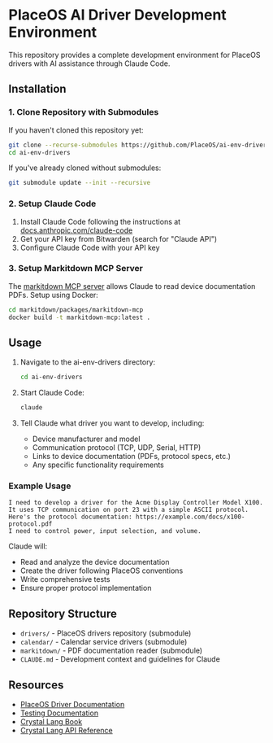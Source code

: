 # PlaceOS AI Driver Development Environment

This repository provides a complete development environment for PlaceOS drivers with AI assistance through Claude Code.

## Installation

### 1. Clone Repository with Submodules

If you haven't cloned this repository yet:
```bash
git clone --recurse-submodules https://github.com/PlaceOS/ai-env-drivers.git
cd ai-env-drivers
```

If you've already cloned without submodules:
```bash
git submodule update --init --recursive
```

### 2. Setup Claude Code

1. Install Claude Code following the instructions at [docs.anthropic.com/claude-code](https://docs.anthropic.com/en/docs/claude-code/overview)
2. Get your API key from Bitwarden (search for "Claude API")
3. Configure Claude Code with your API key

### 3. Setup Markitdown MCP Server

The [markitdown MCP server](https://github.com/microsoft/markitdown) allows Claude to read device documentation PDFs. Setup using Docker:

```bash
cd markitdown/packages/markitdown-mcp
docker build -t markitdown-mcp:latest .
```

## Usage

1. Navigate to the ai-env-drivers directory:
   ```bash
   cd ai-env-drivers
   ```

2. Start Claude Code:
   ```bash
   claude
   ```

3. Tell Claude what driver you want to develop, including:
   - Device manufacturer and model
   - Communication protocol (TCP, UDP, Serial, HTTP)
   - Links to device documentation (PDFs, protocol specs, etc.)
   - Any specific functionality requirements

### Example Usage

```
I need to develop a driver for the Acme Display Controller Model X100. 
It uses TCP communication on port 23 with a simple ASCII protocol.
Here's the protocol documentation: https://example.com/docs/x100-protocol.pdf
I need to control power, input selection, and volume.
```

Claude will:
- Read and analyze the device documentation
- Create the driver following PlaceOS conventions
- Write comprehensive tests
- Ensure proper protocol implementation

## Repository Structure

- `drivers/` - PlaceOS drivers repository (submodule)
- `calendar/` - Calendar service drivers (submodule)
- `markitdown/` - PDF documentation reader (submodule)
- `CLAUDE.md` - Development context and guidelines for Claude

## Resources

- [PlaceOS Driver Documentation](https://docs.placeos.com/tutorials/backend/write-a-driver)
- [Testing Documentation](https://docs.placeos.com/tutorials/backend/write-a-driver/testing-drivers)
- [Crystal Lang Book](https://crystal-lang.org/reference/latest/)
- [Crystal Lang API Reference](https://crystal-lang.org/api/latest/)
